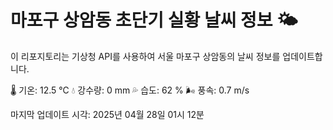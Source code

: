 
# 마포구 상암동 초단기 실황 날씨 정보 🌤️

이 리포지토리는 기상청 API를 사용하여 서울 마포구 상암동의 날씨 정보를 업데이트합니다. 

🌡️ 기온: 12.5 ℃
💧 강수량: 0 mm
💦 습도: 62 %
🌬️ 풍속: 0.7 m/s

마지막 업데이트 시각: 2025년 04월 28일 01시 12분    
